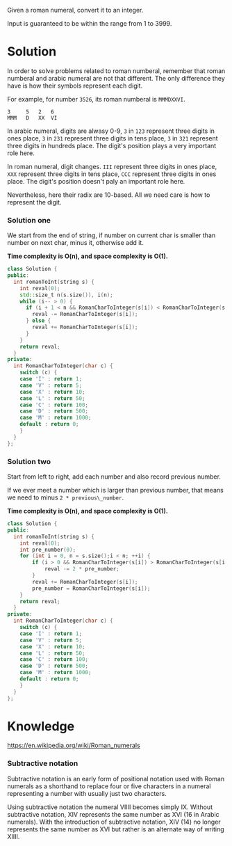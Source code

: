 Given a roman numeral, convert it to an integer.

Input is guaranteed to be within the range from 1 to 3999.

# Solution

In order to solve problems related to roman numberal, remember that roman numberal and arabic numeral are not that different. The only difference they have is how their symbols represent each digit.

For example, for number ```3526```, its roman numberal is ```MMMDXXVI```.

```
3     5   2   6
MMM   D   XX  VI   
```

In arabic numeral, digits are alwasy 0-9, ```3``` in ```123``` represent three digits in ones place, ```3``` in ```231``` represent three digits in tens place, ```3``` in ```321``` represent three digits in hundreds  place. The digit's position plays a very important role here.

In roman numeral, digit changes. ```III``` represent three digits in ones place, ```XXX``` represent three digits in tens place, ```CCC``` represent three digits in ones  place. The digit's position doesn't paly an important role here.

Nevertheless, here their radix are 10-based. All we need care is how to represent the digit.

### Solution one

We start from the end of string, if number on current char is smaller than number on next char, minus it, otherwise add it.
 
__Time complexity is O(n), and space complexity is O(1).__
  
```cpp
class Solution {
public:
  int romanToInt(string s) {
    int reval(0);
    std::size_t n(s.size()), i(n);
    while (i-- > 0) {
      if (i + 1 < n && RomanCharToInteger(s[i]) < RomanCharToInteger(s[i+1])) {
        reval -= RomanCharToInteger(s[i]);
      } else {
        reval += RomanCharToInteger(s[i]);
      }
    }
    return reval;
  }
private:
  int RomanCharToInteger(char c) {
    switch (c) {
    case 'I' : return 1;
    case 'V' : return 5;
    case 'X' : return 10;
    case 'L' : return 50;
    case 'C' : return 100;
    case 'D' : return 500;
    case 'M' : return 1000;
    default : return 0;
    }
  }
};
```

### Solution two

Start from left to right, add each number and also record previous number.

If we ever meet a number which is larger than previous number, that means we need to minus ```2 * previous\_number```.

__Time complexity is O(n), and space complexity is O(1).__
  

```cpp
class Solution {
public:
  int romanToInt(string s) {
    int reval(0);
    int pre_number(0);
    for (int i = 0, n = s.size();i < n; ++i) {
        if (i > 0 && RomanCharToInteger(s[i]) > RomanCharToInteger(s[i - 1])) {
            reval -= 2 * pre_number; 
        }
        reval += RomanCharToInteger(s[i]);
        pre_number = RomanCharToInteger(s[i]);
    }
    return reval;
  }
private:
  int RomanCharToInteger(char c) {
    switch (c) {
    case 'I' : return 1;
    case 'V' : return 5;
    case 'X' : return 10;
    case 'L' : return 50;
    case 'C' : return 100;
    case 'D' : return 500;
    case 'M' : return 1000;
    default : return 0;
    }
  }
};
```

# Knowledge

https://en.wikipedia.org/wiki/Roman_numerals

### Subtractive notation

Subtractive notation is an early form of positional notation used with Roman numerals as a shorthand to replace four or five characters in a numeral representing a number with usually just two characters.

Using subtractive notation the numeral VIIII becomes simply IX. Without subtractive notation, XIV represents the same number as XVI (16 in Arabic numerals). With the introduction of subtractive notation, XIV (14) no longer represents the same number as XVI but rather is an alternate way of writing XIIII.

